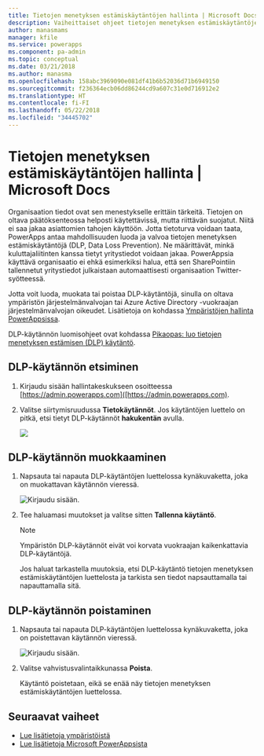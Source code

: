 ```yaml
---
title: Tietojen menetyksen estämiskäytäntöjen hallinta | Microsoft Docs
description: Vaiheittaiset ohjeet tietojen menetyksen estämiskäytäntöjen hallintaan PowerAppsissa.
author: manasmams
manager: kfile
ms.service: powerapps
ms.component: pa-admin
ms.topic: conceptual
ms.date: 03/21/2018
ms.author: manasma
ms.openlocfilehash: 158abc3969090e081df41b6b52036d71b6949150
ms.sourcegitcommit: f236364ecb06dd86244cd9a607c31e0d716912e2
ms.translationtype: HT
ms.contentlocale: fi-FI
ms.lasthandoff: 05/22/2018
ms.locfileid: "34445702"
---
```

# <a name="manage-data-loss-prevention-dlp-policies"></a>Tietojen menetyksen estämiskäytäntöjen hallinta | Microsoft Docs
Organisaation tiedot ovat sen menestykselle erittäin tärkeitä. Tietojen on oltava päätöksenteossa helposti käytettävissä, mutta riittävän suojatut. Niitä ei saa jakaa asiattomien tahojen käyttöön. Jotta tietoturva voidaan taata, PowerApps antaa mahdollisuuden luoda ja valvoa tietojen menetyksen estämiskäytäntöjä (DLP, Data Loss Prevention). Ne määrittävät, minkä kuluttajaliitinten kanssa tietyt yritystiedot voidaan jakaa. PowerAppsia käyttävä organisaatio ei ehkä esimerkiksi halua, että sen SharePointiin tallennetut yritystiedot julkaistaan automaattisesti organisaation Twitter-syötteessä.

Jotta voit luoda, muokata tai poistaa DLP-käytäntöjä, sinulla on oltava ympäristön järjestelmänvalvojan tai Azure Active Directory -vuokraajan järjestelmänvalvojan oikeudet. Lisätietoja on kohdassa [Ympäristöjen hallinta PowerAppsissa](environments-administration.md).

DLP-käytännön luomisohjeet ovat kohdassa [Pikaopas: luo tietojen menetyksen estämisen (DLP) käytäntö](create-dlp-policy.md).

## <a name="find-a-dlp-policy"></a>DLP-käytännön etsiminen
1. Kirjaudu sisään hallintakeskukseen osoitteessa [https://admin.powerapps.com]([https://admin.powerapps.com).
2. Valitse siirtymisruudussa **Tietokäytännöt**. Jos käytäntöjen luettelo on pitkä, etsi tietyt DLP-käytännöt **hakukentän** avulla.

    ![](./media/prevent-data-loss/data-policies.png)

## <a name="edit-a-dlp-policy"></a>DLP-käytännön muokkaaminen
1. Napsauta tai napauta DLP-käytäntöjen luettelossa kynäkuvaketta, joka on muokattavan käytännön vieressä.

    ![Kirjaudu sisään.](./media/prevent-data-loss/3.png)
2. Tee haluamasi muutokset ja valitse sitten **Tallenna käytäntö**.

    > [!NOTE]
    > Ympäristön DLP-käytännöt eivät voi korvata vuokraajan kaikenkattavia DLP-käytäntöjä.
    >
    >

    Jos haluat tarkastella muutoksia, etsi DLP-käytäntö tietojen menetyksen estämiskäytäntöjen luettelosta ja tarkista sen tiedot napsauttamalla tai napauttamalla sitä.

## <a name="delete-a-dlp-policy"></a>DLP-käytännön poistaminen
1. Napsauta tai napauta DLP-käytäntöjen luettelossa kynäkuvaketta, joka on poistettavan käytännön vieressä.

    ![Kirjaudu sisään.](./media/prevent-data-loss/3-delete.png)
4. Valitse vahvistusvalintaikkunassa **Poista**.

    Käytäntö poistetaan, eikä se enää näy tietojen menetyksen estämiskäytäntöjen luettelossa.

## <a name="next-steps"></a>Seuraavat vaiheet
* [Lue lisätietoja ympäristöistä](environments-administration.md)
* [Lue lisätietoja Microsoft PowerAppsista](../maker/canvas-apps/getting-started.md)
